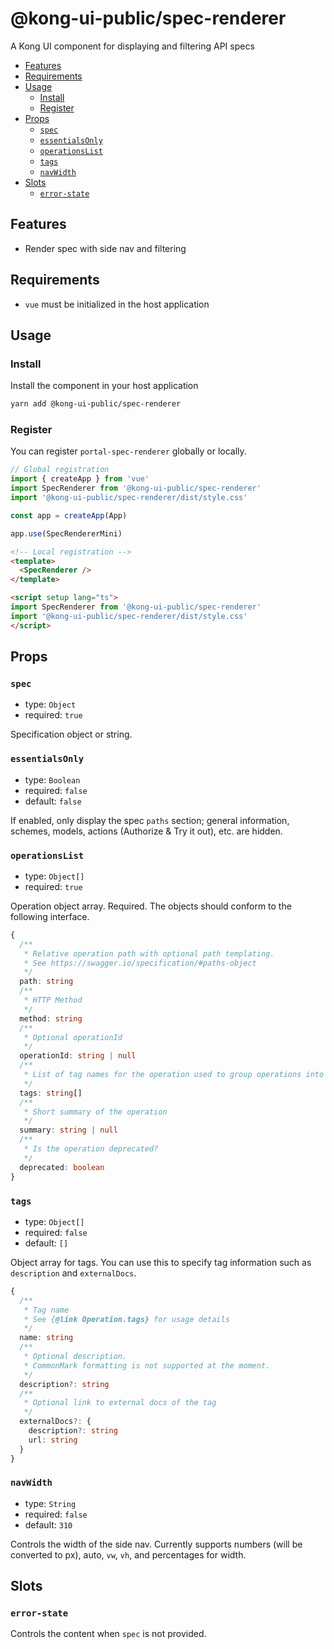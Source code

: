 # @kong-ui-public/spec-renderer

A Kong UI component for displaying and filtering API specs

- [Features](#features)
- [Requirements](#requirements)
- [Usage](#usage)
  - [Install](#install)
  - [Register](#register)
- [Props](#props)
  - [`spec`](#spec)
  - [`essentialsOnly`](#essentialsonly)
  - [`operationsList`](#operationslist)
  - [`tags`](#tags)
  - [`navWidth`](#navwidth)
- [Slots](#slots)
  - [`error-state`](#error-state)

## Features

- Render spec with side nav and filtering

## Requirements

- `vue` must be initialized in the host application

## Usage

### Install

Install the component in your host application

```sh
yarn add @kong-ui-public/spec-renderer
```

### Register

You can register `portal-spec-renderer` globally or locally.

```typescript
// Global registration
import { createApp } from 'vue'
import SpecRenderer from '@kong-ui-public/spec-renderer'
import '@kong-ui-public/spec-renderer/dist/style.css'

const app = createApp(App)

app.use(SpecRendererMini)

```

```html
<!-- Local registration -->
<template>
  <SpecRenderer />
</template>

<script setup lang="ts">
import SpecRenderer from '@kong-ui-public/spec-renderer'
import '@kong-ui-public/spec-renderer/dist/style.css'
</script>
```

## Props

### `spec`

- type: `Object`
- required: `true`

Specification object or string.

### `essentialsOnly`

- type: `Boolean`
- required: `false`
- default: `false`

If enabled, only display the spec `paths` section; general information, schemes, models, actions (Authorize & Try it out), etc. are hidden.

### `operationsList`

- type: `Object[]`
- required: `true`

Operation object array. Required.
The objects should conform to the following interface.

```typescript
{
  /**
   * Relative operation path with optional path templating.
   * See https://swagger.io/specification/#paths-object
   */
  path: string
  /**
   * HTTP Method
   */
  method: string
  /**
   * Optional operationId
   */
  operationId: string | null
  /**
   * List of tag names for the operation used to group operations into sections
   */
  tags: string[]
  /**
   * Short summary of the operation
   */
  summary: string | null
  /**
   * Is the operation deprecated?
   */
  deprecated: boolean
}
```

### `tags`

- type: `Object[]`
- required: `false`
- default: `[]`

Object array for tags. You can use this to specify tag information such as `description` and `externalDocs`.

```typescript
{
  /**
   * Tag name
   * See {@link Operation.tags} for usage details
   */
  name: string
  /**
   * Optional description.
   * CommonMark formatting is not supported at the moment.
   */
  description?: string
  /**
   * Optional link to external docs of the tag
   */
  externalDocs?: {
    description?: string
    url: string
  }
}
```

### `navWidth`

- type: `String`
- required: `false`
- default: `310`

Controls the width of the side nav. Currently supports numbers (will be converted to px), auto, `vw`, `vh`, and percentages for width.

## Slots

### `error-state`

Controls the content when `spec` is not provided.
